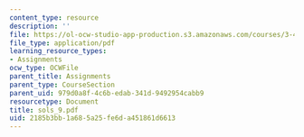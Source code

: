 ```yaml
---
content_type: resource
description: ''
file: https://ol-ocw-studio-app-production.s3.amazonaws.com/courses/3-45-magnetic-materials-spring-2004/2185b3bb1a685a25fe6da451861d6613_sols_9.pdf
file_type: application/pdf
learning_resource_types:
- Assignments
ocw_type: OCWFile
parent_title: Assignments
parent_type: CourseSection
parent_uid: 979d0a8f-4c6b-edab-341d-9492954cabb9
resourcetype: Document
title: sols_9.pdf
uid: 2185b3bb-1a68-5a25-fe6d-a451861d6613
---
```

